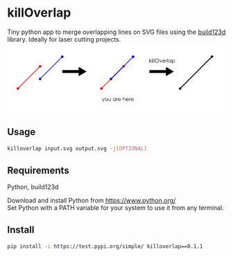 # killOverlap
Tiny python app to merge overlapping lines on SVG files using the [build123d](https://github.com/gumyr/build123d) library. Ideally for laser cutting projects.
![Explanatory image](https://raw.githubusercontent.com/ezequielleonzybert/killoverlap/main/img/readme_img.jpg)

## Usage
```sh
killoverlap input.svg output.svg -j[OPTIONAL]
```

## Requirements
Python, build123d

Download and install Python from https://www.python.org/<br>
Set Python with a PATH variable for your system to use it from any terminal.

## Install
```sh
pip install -i https://test.pypi.org/simple/ killoverlap==0.1.1
```
